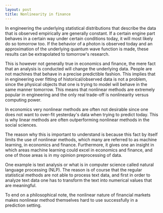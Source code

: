```yaml
---
layout: post
title: Nonlinearity in finance
---
```

In engineering the underlying statistical distributions that describe the data that is observed empirically are generally constant. If a certain engine part behaves in a certain way under certain conditions today, it will most likely do so tomorrow too. If the behavior of a photon is observed today and an approximation of the underlying quantum wave function is made, these results can be extrapolated to tomorrow's research.

This is however not generally true in economics and finance, the mere fact that an analysis is conducted will change the underlying data. People are not machines that behave in a precise predictible fashion. This implies that in engineering over fitting of historical/observed data is not a problem, since the physical objects that one is trying to model will behave in the same manner tomorrow. This means that nonlinear methods are extremely popular in engineering and the only real trade-off is nonlinearity versus computing power.

In economics very nonlinear methods are often not desirable since one does not want to over-fit yesterday's data when trying to predict today. This is why linear methods are often outperforming nonlinear methods in the social sciences.

The reason why this is important to understand is because this fact by itself limits the use of nonlinear methods, which many are referred to as machine learning, in economics and finance. Furthermore, it gives one an insight in which areas machine learning could excel in economics and finance, and one of those areas is in my opinion preprocessing of data.

One example is text analysis or what is in computer science called natural language processing (NLP). The reason is of course that the regular statistical methods are not able to process text data, and first in order to analyze text data one has to transform the text into numerical values that are meaningful.

To end on a philosophical note, the nonlinear nature of financial markets makes nonlinear method themselves hard to use successfully in a prediction setting.
